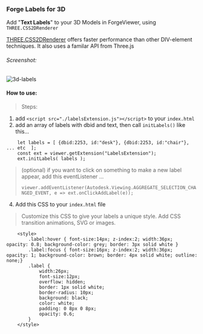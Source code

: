 ### Forge Labels for 3D

Add "**Text Labels**" to your 3D Models in ForgeViewer, using `THREE.CSS2DRenderer`

[THREE.CSS2DRenderer](https://threejs.org/docs/#examples/en/renderers/CSS2DRenderer) offers faster performance than other DIV-element techniques.  It also uses a familar API from Three.js

###### Screenshot:
![3d-labels](https://user-images.githubusercontent.com/440241/88363461-fa53a280-cd34-11ea-9b7e-a5fbc48498a3.jpg)



#### How to use:

> Steps:

1. add `<script src="./labelsExtension.js"></script>` to your `index.html`
2. add an array of labels with dbid and text, then call `initLabels()` like this...

```
	let labels = [ {dbid:2253, id:"desk"}, {dbid:2253, id:"chair"}, ... etc  ];
	const ext = viewer.getExtension("LabelsExtension");
	ext.initLabels( labels );
```


> (optional) if you want to click on something to make a new label appear, add this eventListener ...
> 
> `viewer.addEventListener(Autodesk.Viewing.AGGREGATE_SELECTION_CHANGED_EVENT, e => ext.onClickAddLabel(e));`

4. Add this CSS to your `index.html` file

> Customize this CSS to give your labels a unique style.  Add CSS transition animations, SVG or images.

```
	<style>
		.label:hover { font-size:14px; z-index:2; width:36px;  opacity: 0.8; background-color: grey; border: 3px solid white }
		.label:focus { font-size:16px; z-index:2; width:36px;  opacity: 1; background-color: brown; border: 4px solid white; outline: none;}
		.label {
			width:26px;
			font-size:12px;
			overflow: hidden;
			border: 1px solid white;
			border-radius: 10px;
			background: black;
			color: white;
			padding: 0 8px 0 8px;
			opacity: 0.6;
		}
	</style>

```